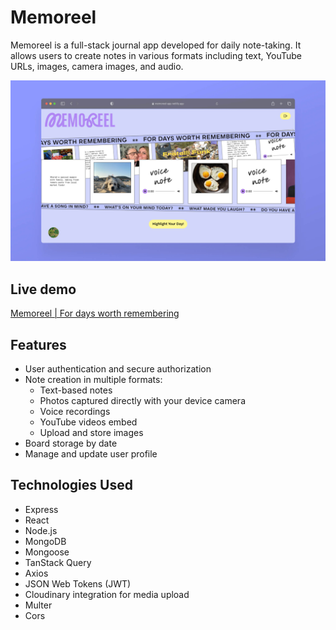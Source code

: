 # Memoreel

Memoreel is a full-stack journal app developed for daily note-taking. It allows users to create notes in various formats including text, YouTube URLs, images, camera images, and audio.

![Memoreel | For days worth remembering](https://github.com/laurasinclair/memoreel-frontend/blob/c24e4fbe7f076088ac5fb42c9e39f3baacb9d193/public/images/memoreel_screenshot.jpg)

## Live demo

[Memoreel | For days worth remembering](https://memoreel-app.netlify.app/)

## Features

-  User authentication and secure authorization
-  Note creation in multiple formats:
   -  Text-based notes
   -  Photos captured directly with your device camera
   -  Voice recordings
   -  YouTube videos embed
   -  Upload and store images
-  Board storage by date
-  Manage and update user profile

## Technologies Used

-  Express
-  React
-  Node.js
-  MongoDB
-  Mongoose
-  TanStack Query
-  Axios
-  JSON Web Tokens (JWT)
-  Cloudinary integration for media upload
-  Multer
-  Cors